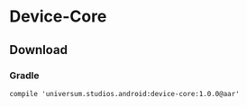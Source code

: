 Device-Core
===============

## Download ##

### Gradle ###

    compile 'universum.studios.android:device-core:1.0.0@aar'
